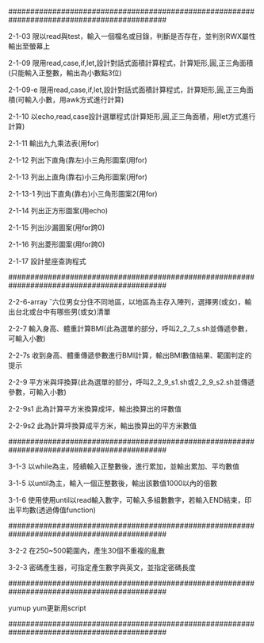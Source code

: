 ############################################################################################

2-1-03	限以read與test，輸入一個檔名或目錄，判斷是否存在，並判別RWX屬性輸出至螢幕上

2-1-09	限用read,case,if,let,設計對話式面積計算程式，計算矩形,圓,正三角面積(只能輸入正整數，輸出為小數點3位)

2-1-09-e	限用read,case,if,let,設計對話式面積計算程式，計算矩形,圓,正三角面積(可輸入小數，用awk方式進行計算)

2-1-10	以echo,read,case設計選單程式(計算矩形,圓,正三角面積，用let方式進行計算)

2-1-11	輸出九九乘法表(用for)

2-1-12	列出下直角(靠左)小三角形圖案(用for)

2-1-13	列出上直角(靠右)小三角形圖案(用for)

2-1-13-1	列出下直角(靠右)小三角形圖案2(用for)

2-1-14	列出正方形圖案(用echo)

2-1-15	列出沙漏圖案(用for跨0)

2-1-16	列出菱形圖案(用for跨0)

2-1-17	設計星座查詢程式

############################################################################################

2-2-6-array	ˇ六位男女分住不同地區，以地區為主存入陣列，選擇男(或女)，輸出台北或台中有哪些男(或女)清單

2-2-7	輸入身高、體重計算BMI(此為選單的部分，呼叫2_2_7_s.sh並傳遞參數，可輸入小數)

2-2-7s	收到身高、體重傳遞參數進行BMI計算，輸出BMI數值結果、範圍判定的提示

2-2-9	平方米與坪換算(此為選單的部分，呼叫2_2_9_s1.sh或2_2_9_s2.sh並傳遞參數，可輸入小數)

2-2-9s1	此為計算平方米換算成坪，輸出換算出的坪數值

2-2-9s2	此為計算坪換算成平方米，輸出換算出的平方米數值

############################################################################################

3-1-3	以while為主，陸續輸入正整數後，進行累加，並輸出累加、平均數值

3-1-5	以until為主，輸入一個正整數後，輸出該數值1000以內的倍數

3-1-6	使用使用until以read輸入數字，可輸入多組數數字，若輸入END結束，印出平均數(透過傳值function)

############################################################################################

3-2-2	在250~500範圍內，產生30個不重複的亂數

3-2-3	密碼產生器，可指定產生數字與英文，並指定密碼長度

############################################################################################

yumup	yum更新用script

############################################################################################
